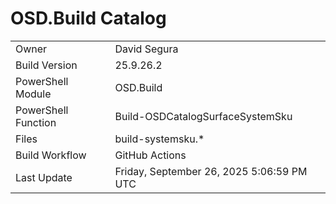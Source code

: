 ﻿# OSD.Build Catalog

| | |
|-|-|
| Owner | David Segura |
| Build Version | 25.9.26.2 |
| PowerShell Module | OSD.Build |
| PowerShell Function | Build-OSDCatalogSurfaceSystemSku |
| Files | build-systemsku.* |
| Build Workflow | GitHub Actions |
| Last Update | Friday, September 26, 2025 5:06:59 PM UTC |
